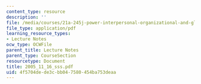 ```yaml
---
content_type: resource
description: ''
file: /media/courses/21a-245j-power-interpersonal-organizational-and-global-dimensions-fall-2005/4f5704dede3cbb047580454ba753deaa_2005_11_16_sss.pdf
file_type: application/pdf
learning_resource_types:
- Lecture Notes
ocw_type: OCWFile
parent_title: Lecture Notes
parent_type: CourseSection
resourcetype: Document
title: 2005_11_16_sss.pdf
uid: 4f5704de-de3c-bb04-7580-454ba753deaa
---
```

